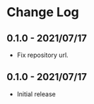 # Change Log

## 0.1.0 - 2021/07/17

- Fix repository url.

## 0.1.0 - 2021/07/17

- Initial release